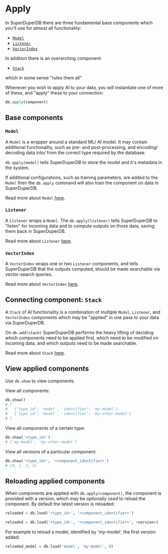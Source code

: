 # Apply

In SuperDuperDB there are three fundamental base components which you'll use for almost all functionality:

- [`Model`](../apply_api/model)
- [`Listener`](../apply_api/listener)
- [`VectorIndex`](../apply_api/vector_index)

In addition there is an overarching component:

- [`Stack`](../apply_api/stack)

which in some sense "rules them all"

Whenever you wish to apply AI to your data, you will instantiate one of more of these, and "apply" these to 
your connection:

```python
db.apply(component)
```

## Base components

### `Model`

A `Model` is a wrapper around a standard ML/ AI model. It may contain additional functionality, such as 
pre- and post-processing, and encoding/ decoding data into/ from the correct type required by the database.

`db.apply(model)` tells SuperDuperDB to store the model and it's metadata in the system.

If additional configurations, such as training parameters, are added to the `Model` then the `db.apply` command
will also train the component on data in SuperDuperDB.

Read more about `Model` [here](../components/model).

### `Listener`

A `Listener` wraps a `Model`. The `db.apply(listener)` tells SuperDuperDB to "listen" for incoming data and to compute outputs on those data, saving them back in SuperDuperDB.

Read more about `Listener` [here](../components/listener).

### `VectorIndex`

A `VectorIndex` wraps one or two `Listener` components, and tells SuperDuperDB that the outputs computed, should
be made searchable via vector-search queries.

Read more about `VectorIndex` [here](../components/vector_index).

## Connecting component: `Stack`

A `Stack` of AI functionality is a combination of multiple `Model`, `Listener`, and `VectorIndex` components which may be "applied" in 
one pass to your data via SuperDuperDB. 

On `db.add(stack)` SuperDuperDB performs the heavy lifting of deciding which components need to be applied 
first, which need to be modified on incoming data, and which outputs need to be made searchable.

Read more about `Stack` [here](../components/stack).

## View applied components

Use `db.show` to view components.

View all components:

```python
db.show()
# [
#   {'type_id': 'model', 'identifier': 'my-model'},
#   {'type_id': 'model', 'identifier': 'my-other-model'}
# ]
```

View all components of a certain type:

```python
db.show('<type_id>')
# ['my-model', 'my-other-model']
```

View all versions of a particular component:

```python
db.show('<type_id>', '<component_identifier>')
# [0, 1, 2, 3]
```

## Reloading applied components

When components are applied with `db.apply(component)`, the component is provided with a version, which may be optionally used to reload the component.
By default the latest version is reloaded:

```python
reloaded = db.load('<type_id>', '<component_identifier>')
```

```python
reloaded = db.load('<type_id>', '<component_identifier>', <version>)
```

For example to reload a model, identified by 'my-model', the first version added:

```python
reloaded_model = db.load('model', 'my-model', 0)
```
